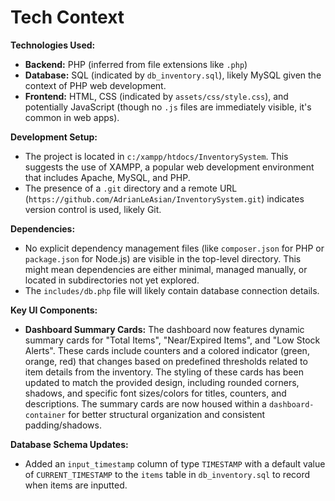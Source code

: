 # Tech Context

**Technologies Used:**
- **Backend:** PHP (inferred from file extensions like `.php`)
- **Database:** SQL (indicated by `db_inventory.sql`), likely MySQL given the context of PHP web development.
- **Frontend:** HTML, CSS (indicated by `assets/css/style.css`), and potentially JavaScript (though no `.js` files are immediately visible, it's common in web apps).

**Development Setup:**
- The project is located in `c:/xampp/htdocs/InventorySystem`. This suggests the use of XAMPP, a popular web development environment that includes Apache, MySQL, and PHP.
- The presence of a `.git` directory and a remote URL (`https://github.com/AdrianLeAsian/InventorySystem.git`) indicates version control is used, likely Git.

**Dependencies:**
- No explicit dependency management files (like `composer.json` for PHP or `package.json` for Node.js) are visible in the top-level directory. This might mean dependencies are either minimal, managed manually, or located in subdirectories not yet explored.
- The `includes/db.php` file will likely contain database connection details.

**Key UI Components:**
- **Dashboard Summary Cards:** The dashboard now features dynamic summary cards for "Total Items", "Near/Expired Items", and "Low Stock Alerts". These cards include counters and a colored indicator (green, orange, red) that changes based on predefined thresholds related to item details from the inventory. The styling of these cards has been updated to match the provided design, including rounded corners, shadows, and specific font sizes/colors for titles, counters, and descriptions. The summary cards are now housed within a `dashboard-container` for better structural organization and consistent padding/shadows.

**Database Schema Updates:**
- Added an `input_timestamp` column of type `TIMESTAMP` with a default value of `CURRENT_TIMESTAMP` to the `items` table in `db_inventory.sql` to record when items are inputted.
